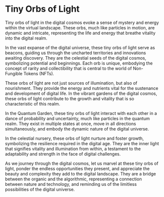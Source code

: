 # Tiny Orbs of Light

Tiny orbs of light in the digital cosmos evoke a sense of mystery and energy within the virtual landscape. These orbs, much like particles in motion, are dynamic and intricate, representing the life and energy that breathe vitality into the digital realm.

In the vast expanse of the digital universe, these tiny orbs of light serve as beacons, guiding us through the uncharted territories and innovations awaiting discovery. They are the celestial seeds of the digital cosmos, symbolizing potential and beginnings. Each orb is unique, embodying the concept of rarity and collectibility that is central to the world of Non-Fungible Tokens (NFTs).

These orbs of light are not just sources of illumination, but also of nourishment. They provide the energy and nutrients vital for the sustenance and development of digital life. In the vibrant gardens of the digital cosmos, these orbs of light contribute to the growth and vitality that is so characteristic of this realm.

In the Quantum Garden, these tiny orbs of light interact with each other in a dance of probability and uncertainty, much like particles in the quantum realm. They exist in multiple states at once, move in all directions simultaneously, and embody the dynamic nature of the digital universe.

In the celestial nursery, these orbs of light nurture and foster growth, symbolizing the resilience required in the digital age. They are the inner light that signifies vitality and illumination from within, a testament to the adaptability and strength in the face of digital challenges.

As we journey through the digital cosmos, let us marvel at these tiny orbs of light, ponder the endless opportunities they present, and appreciate the beauty and complexity they add to the digital landscape. They are a bridge between the organic and the algorithmic, representing a connection between nature and technology, and reminding us of the limitless possibilities of the digital universe.
